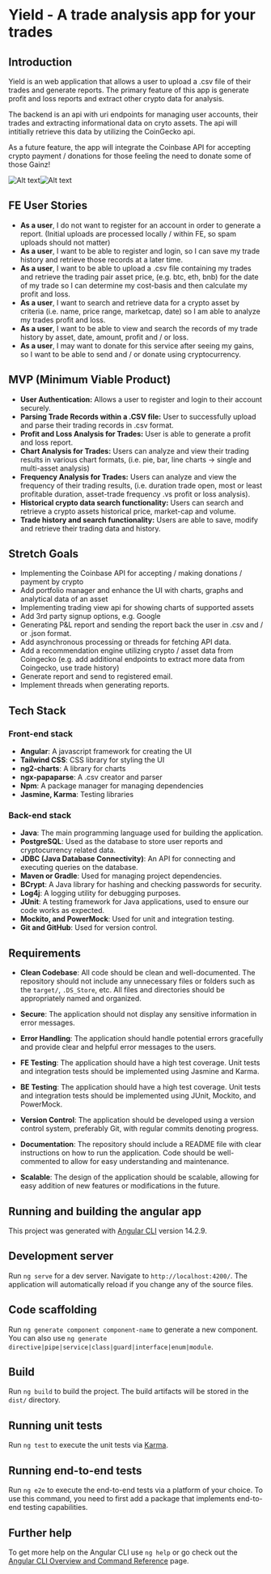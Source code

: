 # Yield - A trade analysis app for your trades

## Introduction

Yield is an web application that allows a user to upload a .csv file of their trades and generate reports. The primary feature of this app is generate profit
and loss reports and extract other crypto data for analysis.

The backend is an api with uri endpoints for managing user accounts, their trades and extracting informational data on cryto assets. The api will intitially
retrieve this data by utilizing the CoinGecko api.

As a future feature, the app will integrate the Coinbase API for accepting crypto payment / donations for those feeling the need to donate some of those Gainz!


![Alt text](yield-ss1.PNG)![Alt text](yield-ss2.PNG)

## FE User Stories

- **As a user**, I do not want to register for an account in order to generate a report. (Initial uploads are processed locally / within FE, so spam uploads
  should not matter)
- **As a user**, I want to be able to register and login, so I can save my trade history and retrieve those records at a later time.
- **As a user**, I want to be able to upload a .csv file containing my trades and retrieve the trading pair asset price, (e.g. btc, eth, bnb) for the date of my
  trade so I can determine my cost-basis and then calculate my profit and loss.
- **As a user**, I want to search and retrieve data for a crypto asset by criteria (i.e. name, price range, marketcap, date) so I am able to analyze my trades
  profit and loss.
- **As a user**, I want to be able to view and search the records of my trade history by asset, date, amount, profit and / or loss.
- **As a user**, I may want to donate for this service after seeing my gains, so I want to be able to send and / or donate using cryptocurrency.

## MVP (Minimum Viable Product)

- **User Authentication:** Allows a user to register and login to their account securely.
- **Parsing Trade Records within a .CSV file:** User to successfully upload and parse their trading records in .csv format.
- **Profit and Loss Analysis for Trades:** User is able to generate a profit and loss report.
- **Chart Analysis for Trades:** Users can analyze and view their trading results in various chart formats, (i.e. pie, bar, line charts -> single and
  multi-asset analysis)
- **Frequency Analysis for Trades:** Users can analyze and view the frequency of their trading results, (i.e. duration trade open, most or least profitable
  duration, asset-trade frequency .vs profit or loss analysis).
- **Historical crypto data search functionality:** Users can search and retrieve a crypto assets historical price, market-cap and volume.
- **Trade history and search functionality:** Users are able to save, modify and retrieve their trading data and history.

<!-- - User can register and login to their account and securely authenticate by jwt-token authentication
- User can parse a .csv file of their trade history and view its details in a table
- User can save, view and modify their trade history details shown within a table
- User can select header columns that will identify each column, (i.e. buy date, sell date, buy qty, sell qty, buy value, sell value, buy fee, sell) fee
- User can update their profile info
- User can retrieve historical crypto price, market cap and volume data within a chart
- User can search a crypto asset by criteria. (i.e. name, price range, marketcap, volume, date)
- User can generate and view their profit and loss for an asset within a chart view
- User can generate their profit & loss report in .csv format
- Api endpoint accepts and properly handles errors for a user registration request and creates a new account for a new user.
- Api endpoint accepts and properly handles errors for a user login request and authenticates the user using jwt authentication.
- Api endpoint accepts and properly handles errors for a registered users request to store / save their trade history data.
- Api endpoint accepts and properly handles errors for modifying trade / order history.
- Api endpoint accepts users requests to retrieve data for a crypto asset by criteria. (i.e. name, price range, marketcap, date)
- Api endpoint accepts an authenticated users request to update their profile info.
- Server is able to fetch and properly handles errors when retrieving crypto asset data from an external api. (i.e. Coingecko)
- Server is able to store / persist crypto asset data received from an external api. (i.e. Coingecko) -->

## Stretch Goals

- Implementing the Coinbase API for accepting / making donations / payment by crypto
- Add portfolio manager and enhance the UI with charts, graphs and analytical data of an asset
- Implementing trading view api for showing charts of supported assets
- Add 3rd party signup options, e.g. Google
- Generating P&L report and sending the report back the user in .csv and / or .json format.
- Add asynchronous processing or threads for fetching API data.
- Add a recommendation engine utilizing crypto / asset data from Coingecko (e.g. add additional endpoints to extract more data from Coingecko, use trade
  history)
- Generate report and send to registered email.
- Implement threads when generating reports.

## Tech Stack

### **Front-end stack**

- **Angular**: A javascript framework for creating the UI
- **Tailwind CSS**: CSS library for styling the UI
- **ng2-charts**: A library for charts
- **ngx-papaparse**: A .csv creator and parser
- **Npm**: A package manager for managing dependencies
- **Jasmine, Karma**: Testing libraries

### **Back-end stack**

- **Java**: The main programming language used for building the application.
- **PostgreSQL**: Used as the database to store user reports and cryptocurrency related data.
- **JDBC (Java Database Connectivity)**: An API for connecting and executing queries on the database.
- **Maven or Gradle**: Used for managing project dependencies.
- **BCrypt**: A Java library for hashing and checking passwords for security.
- **Log4j**: A logging utility for debugging purposes.
- **JUnit**: A testing framework for Java applications, used to ensure our code works as expected.
- **Mockito, and PowerMock**: Used for unit and integration testing.
- **Git and GitHub**: Used for version control.

## Requirements

- **Clean Codebase**: All code should be clean and well-documented. The repository should not include any unnecessary files or folders such as the `target/`,
  `.DS_Store`, etc. All files and directories should be appropriately named and organized.

- **Secure**: The application should not display any sensitive information in error messages.

- **Error Handling**: The application should handle potential errors gracefully and provide clear and helpful error messages to the users.

- **FE Testing**: The application should have a high test coverage. Unit tests and integration tests should be implemented using Jasmine and Karma.

- **BE Testing**: The application should have a high test coverage. Unit tests and integration tests should be implemented using JUnit, Mockito, and PowerMock.

- **Version Control**: The application should be developed using a version control system, preferably Git, with regular commits denoting progress.

- **Documentation**: The repository should include a README file with clear instructions on how to run the application. Code should be well-commented to allow
  for easy understanding and maintenance.

- **Scalable**: The design of the application should be scalable, allowing for easy addition of new features or modifications in the future.

## Running and building the angular app

This project was generated with [Angular CLI](https://github.com/angular/angular-cli) version 14.2.9.

## Development server

Run `ng serve` for a dev server. Navigate to `http://localhost:4200/`. The application will automatically reload if you change any of the source files.

## Code scaffolding

Run `ng generate component component-name` to generate a new component. You can also use `ng generate directive|pipe|service|class|guard|interface|enum|module`.

## Build

Run `ng build` to build the project. The build artifacts will be stored in the `dist/` directory.

## Running unit tests

Run `ng test` to execute the unit tests via [Karma](https://karma-runner.github.io).

## Running end-to-end tests

Run `ng e2e` to execute the end-to-end tests via a platform of your choice. To use this command, you need to first add a package that implements end-to-end
testing capabilities.

## Further help

To get more help on the Angular CLI use `ng help` or go check out the [Angular CLI Overview and Command Reference](https://angular.io/cli) page.
